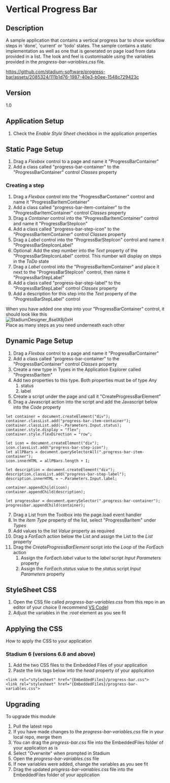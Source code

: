# Vertical Progress Bar

## Description
A sample application that contains a vertical progress bar to show workflow steps in 'done', 'current' or 'todo' states. The sample contains a static implementation as well as one that is generated on page load from data provided in a list. The look and feel is customisable using the variables provided in the *progress-bar-variables.css* file. 



https://github.com/stadium-software/progress-bar/assets/2085324/111b1d76-1987-40e3-b0ee-1548c729423c



## Version
1.0

## Application Setup
1. Check the *Enable Style Sheet* checkbox in the application properties

## Static Page Setup
1. Drag a *Flexbox* control to a page and name it "ProgressBarContainer"
2. Add a class called "progress-bar-container" to the "ProgressBarContainer" control *Classes* property 

### Creating a step
1. Drag a *Flexbox* control into the "ProgressBarContainer" control and name it "ProgressBarItemContainer"
2. Add a class called "progress-bar-item-container" to the "ProgressBarItemContainer" control *Classes* property 
3. Drag a *Container* control into the "ProgressBarItemContainer" control and name it "ProgressBarStepIcon"
4. Add a class called "progress-bar-step-icon" to the "ProgressBarItemContainer" control *Classes* property 
5. Drag a *Label* control into the "ProgressBarStepIcon" control and name it "ProgressBarStepIconLabel"
6. Optional: Add the step number into the *Text* property of the "ProgressBarStepIconLabel" control. This number will display on steps in the *ToDo* state
7.  Drag a *Label* control into the "ProgressBarItemContainer" and place it next to the "ProgressBarStepIcon" control, then name it "ProgressBarStepLabel"
8. Add a class called "progress-bar-step-label" to the "ProgressBarStepLabel" control *Classes* property 
9. Add a description for this step into the *Text* property of the "ProgressBarStepLabel" control

When you have added one step into your "ProgressBarContainer" control, it should look like this<br>
![StadiumDesigner_8seIX8j0xH](https://github.com/stadium-software/progress-bar/assets/2085324/d73af593-e096-4eb0-b2ea-9cec0ba84a12)
<br>Place as many steps as you need underneath each other

## Dynamic Page Setup
1. Drag a *Flexbox* control to a page and name it "ProgressBarContainer"
2. Add a class called "progress-bar-container" to the "ProgressBarContainer" control *Classes* property 
3. Create a new type in Types in the Application Explorer called "ProgressBarItem"
4. Add two properties to this type. Both properties must be of type *Any*
   1. status
   2. label
5. Create a script under the page and call it "CreateProgressBarElement"
6. Drag a Javascript action into the script and add the Javascript below into the *Code* property
```
let container = document.createElement("div");
container.classList.add("progress-bar-item-container");
container.classList.add(~.Parameters.Input.status);
container.style.display = "flex";
container.style.flexDirection = "row";

let icon = document.createElement("div");
icon.classList.add("progress-bar-step-icon");
let allPBars = document.querySelectorAll(".progress-bar-item-container");
icon.innerHTML = allPBars.length + 1;

let description = document.createElement("div");
description.classList.add("progress-bar-step-label");
description.innerHTML = ~.Parameters.Input.label;

container.appendChild(icon);
container.appendChild(description);

let progressbar = document.querySelector(".progress-bar-container");
progressbar.appendChild(container);
```
7. Drag a List from the Toolbox into the page.load event handler
8. In the *Item Type* property of the list, select "ProgressBarItem" under *Types*
9. Add values to the list *Value* property as required
10. Drag a *ForEach* action below the List and assign the List to the *List* property
11. Drag the *CreateProgressBarElement* script into the *Loop* of the *ForEach* action
    1.  Assign the *ForEach.label* value to the *label* script *Input Parameters* property
    2.  Assign the *ForEach.status* value to the *status* script *Input Parameters* property

## StyleSheet CSS
1. Open the CSS file called *progress-bar-variables.css* from this repo in an editor of your choice (I recommend [VS Code](https://code.visualstudio.com/))
2. Adjust the variables in the *:root* element as you see fit

## Applying the CSS
How to apply the CSS to your application

### Stadium 6 (versions 6.6 and above)
1. Add the two CSS files to the Embedded Files of your application
2. Paste the link tags below into the *head* property of your application
```
<link rel="stylesheet" href="{EmbeddedFiles}/progress-bar.css">
<link rel="stylesheet" href="{EmbeddedFiles}/progress-bar-variables.css">
``` 

## Upgrading
To upgrade this module
1. Pull the latest repo
2. If you have made changes to the *progress-bar-variables.css* file in your local repo, merge them
3. You can drag the *progress-bar.css* file into the EmbeddedFiles folder of your application as is
4. Select "Overwrite" when prompted in Stadium
5. Open the *progress-bar-variables.css* file 
6. If new variables were added, change the variables as you see fit 
7. Drag the updated *progress-bar-variables.css* file into the EmbeddedFiles folder of your application
